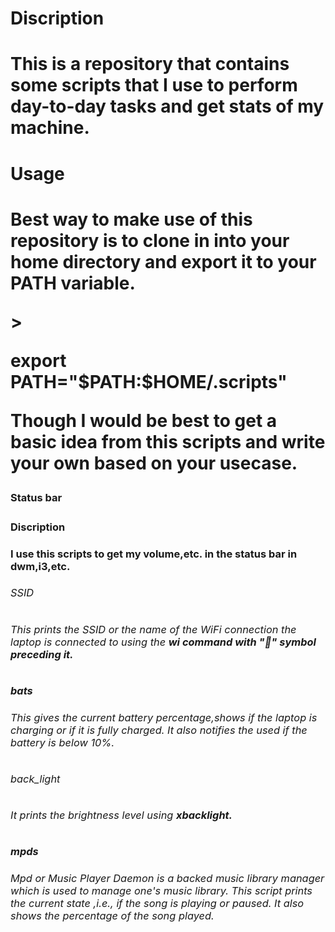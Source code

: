 <h1>Discription<h1>
<p>This is a repository that contains some scripts that I use to perform day-to-day tasks and get stats of my machine.<p>

<h1>Usage<h1>
<p>Best way to make use of this repository is to clone in into your home directory and export it to your PATH variable.<p>
><p><strong>export PATH="$PATH:$HOME/.scripts"<strong><p>
<p>Though I would be best to get a basic idea from this scripts and write your own based on your usecase.<p>

<h3>Status bar<h3>
<h4>Discription<h4>
<p>I use this scripts to get my volume,etc. in the status bar in dwm,i3,etc.<p>

<h6>SSID<h6>
<p>This prints the SSID or the name of the WiFi connection the laptop is connected to using the <strong>wi<strong> command with "📶" symbol preceding it.<p>

<h6>bats<h6>
<p>This gives the current battery percentage,shows if the laptop is charging or if it is fully charged. It also notifies the used if the battery is below 10%.<p>

<h6>back_light<h6>
<p>It prints the brightness level using <strong>xbacklight<strong>.<p>

<h6>mpds<h6>
<p>Mpd or Music Player Daemon is a backed music library manager which is used to manage one's music library. This script prints the current state ,i.e., if the song is playing or paused. It also shows the percentage of the song played.<p>

